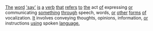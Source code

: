 [The](./the.md) [word](./word.md) ['say'](./say.md) [is](./is.md) [a](./a.md) [verb](./verb.md) [that](./that.md) [refers](./refers.md) [to](./to.md) [the](./the.md) act [of](./of.md) expressing [or](./or.md) communicating [something](./something.md) [through](./through.md) speech, words, [or](./or.md) [other](./other.md) [forms](./forms.md) [of](./of.md) vocalization. [It](./it.md) involves conveying thoughts, opinions, information, [or](./or.md) instructions [using](./using.md) spoken [language.](./language.md)